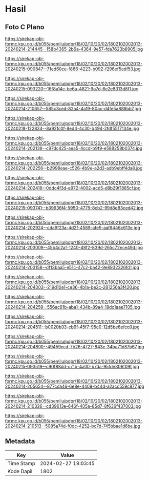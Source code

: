 # Hasil

## Foto C Plano

https://sirekap-obj-formc.kpu.go.id/b055/pemilu/pdpr/18/02/10/20/02/1802102002013-20240214-214445--158b4365-2b6a-4364-9e57-fda7623b8905.jpg

https://sirekap-obj-formc.kpu.go.id/b055/pemilu/pdpr/18/02/10/20/02/1802102002013-20240215-090847--71ed60ce-f866-4223-b092-f296ef5edf53.jpg

https://sirekap-obj-formc.kpu.go.id/b055/pemilu/pdpr/18/02/10/20/02/1802102002013-20240215-093220--16f8a14c-be6a-4821-9a7d-6e2e8313d8f1.jpg

https://sirekap-obj-formc.kpu.go.id/b055/pemilu/pdpr/18/02/10/20/02/1802102002013-20240214-210657--585c3ced-82a4-4a19-80ac-d4fe5a889bb7.jpg

https://sirekap-obj-formc.kpu.go.id/b055/pemilu/pdpr/18/02/10/20/02/1802102002013-20240218-122834--8a92fc0f-8ed4-4c30-b494-2fdf5517134e.jpg

https://sirekap-obj-formc.kpu.go.id/b055/pemilu/pdpr/18/02/10/20/02/1802102002013-20240214-202139--c97dc425-aea5-4ccd-b9f9-e588258b0374.jpg

https://sirekap-obj-formc.kpu.go.id/b055/pemilu/pdpr/18/02/10/20/02/1802102002013-20240214-202256--b2998eae-c526-4b9e-a2d3-adb9ebff4da8.jpg

https://sirekap-obj-formc.kpu.go.id/b055/pemilu/pdpr/18/02/10/20/02/1802102002013-20240214-202419--0ddc4f3d-e972-4002-acd5-d8b29f1885cf.jpg

https://sirekap-obj-formc.kpu.go.id/b055/pemilu/pdpr/18/02/10/20/02/1802102002013-20240215-093741--b39936f4-5950-4775-8cb2-99d8e83ced42.jpg

https://sirekap-obj-formc.kpu.go.id/b055/pemilu/pdpr/18/02/10/20/02/1802102002013-20240214-202924--cda9f23a-4d2f-4589-afe9-aaf6446c613e.jpg

https://sirekap-obj-formc.kpu.go.id/b055/pemilu/pdpr/18/02/10/20/02/1802102002013-20240214-203009--45b4c2af-1240-48f2-839d-265c72ece49d.jpg

https://sirekap-obj-formc.kpu.go.id/b055/pemilu/pdpr/18/02/10/20/02/1802102002013-20240214-203158--df13baa5-e51c-47c2-ba42-9e8932326fd1.jpg

https://sirekap-obj-formc.kpu.go.id/b055/pemilu/pdpr/18/02/10/20/02/1802102002013-20240214-204003--219d10e1-ce36-4b1a-be2c-281256a3f420.jpg

https://sirekap-obj-formc.kpu.go.id/b055/pemilu/pdpr/18/02/10/20/02/1802102002013-20240214-204259--556ac91b-aba1-434b-89a4-19dc1aae7105.jpg

https://sirekap-obj-formc.kpu.go.id/b055/pemilu/pdpr/18/02/10/20/02/1802102002013-20240214-204511--b0020b03-cb9f-45f7-95c0-12d5be6efcc0.jpg

https://sirekap-obj-formc.kpu.go.id/b055/pemilu/pdpr/18/02/10/20/02/1802102002013-20240214-204800--49459ecd-7b26-4727-843e-34ba71d87b67.jpg

https://sirekap-obj-formc.kpu.go.id/b055/pemilu/pdpr/18/02/10/20/02/1802102002013-20240215-093519--c90f88dd-c71b-4a00-b7da-95fde306f09f.jpg

https://sirekap-obj-formc.kpu.go.id/b055/pemilu/pdpr/18/02/10/20/02/1802102002013-20240214-205654--877cda46-6e8e-4409-b44d-a2acc559c877.jpg

https://sirekap-obj-formc.kpu.go.id/b055/pemilu/pdpr/18/02/10/20/02/1802102002013-20240214-210326--cd39613e-646f-405a-85d7-8f636f437003.jpg

https://sirekap-obj-formc.kpu.go.id/b055/pemilu/pdpr/18/02/10/20/02/1802102002013-20240214-210513--5085a74d-f0dc-4252-bc7d-745bbae1d6be.jpg


## Metadata

| Key        | Value               |
| ---------- | ------------------- |
| Time Stamp | 2024-02-27 19:03:45 |
| Kode Dapil | 1802                |



